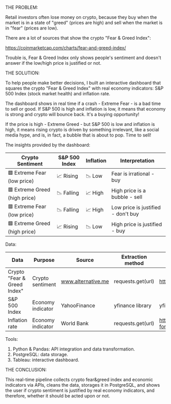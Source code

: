 THE PROBLEM:

Retail investors often lose money on crypto, because they buy when the market is in a state of "greed" (prices are high) and sell when the market is in "fear" (prices are low).

There are a lot of sources that show the crypto "Fear & Greed Index":

https://coinmarketcap.com/charts/fear-and-greed-index/

Trouble is, Fear & Greed Index only shows people's sentiment and doesn't answer if the low/high price is justified or not.


THE SOLUTION:

To help people make better decisions, I built an interactive dashboard that squares the crypto "Fear & Greed Index" with real economy indicators: S&P 500 Index (stock market health) and inflation rate.

The dashboard shows in real time if a crash - Extreme Fear - is a bad time to sell or good. If S&P 500 is high and inflation is low, it means that economy is strong and crypto will bounce back. It's a buying opportunity!

If the price is high - Extreme Greed - but S&P 500 is low and inflation is high, it means rising crypto is driven by something irrelevant, like a social media hype, and is, in fact, a bubble that is about to pop. Time to sell!

The insights provided by the dashboard:

|         Crypto Sentiment      | S&P 500 Index  | Inflation |             Interpretation          |
|-------------------------------|----------------|-----------|-------------------------------------|
| 🟩 Extreme Fear  (low price)  | 📈  Rising     | 📉  Low   | Fear is irrational      - buy       |
| 🟥 Extreme Greed (high price) | 📉  Falling    | 📈  High  | High price is a bubble  - sell      |
| 🟥 Extreme Fear  (low price)  | 📉  Falling    | 📈  High  | Low price is justified  - don't buy |
| 🟩 Extreme Greed (high price) | 📈  Rising     | 📉  Low   | High price is justified - buy       |


Data:

|         Data                  |       Purpose       |      Source        |     Extraction method                     | URL / code
|-------------------------------|---------------------|--------------------|-------------------------------------------|------|
| Crypto "Fear & Greed Index"   | Crypto sentiment    | www.alternative.me | requests.get(url)                         | https://api.alternative.me/fng/
| S&P 500 Index                 | Economy indicator   | YahooFinance       | yfinance library  | yfinance.Ticker("^GSPC")|
| Inflation rate                | Economy indicator   | World Bank         | requests.get(url)                         | https://api.worldbank.org/v2/country/US/indicator/FP.CPI.TOTL.ZG?format=json |


Tools:
1) Python & Pandas: API integration and data transformation.
2) PostgreSQL: data storage.
3) Tableau: interactive dashboard.


THE CONCLUSION:

This real-time pipeline collects crypto fear&greed index and economic indicators via APIs, cleans the data, storages it in PostgreSQL, and shows the user if crypto sentiment is justified by real economy indicators, and therefore, whether it should be acted upon or not.
